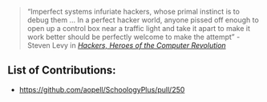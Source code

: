 > “Imperfect systems infuriate hackers, whose primal instinct is to debug them … In a perfect hacker world, anyone pissed off enough to open up a control box near a traffic light and take it apart to make it work better should be perfectly welcome to make the attempt” - Steven Levy in [*Hackers, Heroes of the Computer Revolution*](https://en.wikipedia.org/wiki/Hackers:_Heroes_of_the_Computer_Revolution)
## List of Contributions: 
- https://github.com/aopell/SchoologyPlus/pull/250
